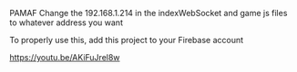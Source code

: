 PAMAF
Change the 192.168.1.214 in the indexWebSocket and game js files to whatever address you want

To properly use this, add this project to your Firebase account

https://youtu.be/AKiFuJrel8w
